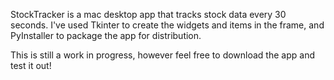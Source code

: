 StockTracker is a mac desktop app that tracks stock data every 30 seconds.
I've used Tkinter to create the widgets and items in the frame, and PyInstaller to package the app for distribution.

This is still a work in progress, however feel free to download the app and test it out! 